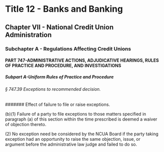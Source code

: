 
# Title 12 - Banks and Banking
## Chapter VII - National Credit Union Administration
### Subchapter A - Regulations Affecting Credit Unions
#### PART 747-ADMINISTRATIVE ACTIONS, ADJUDICATIVE HEARINGS, RULES OF PRACTICE AND PROCEDURE, AND INVESTIGATIONS
##### Subpart A-Uniform Rules of Practice and Procedure
###### § 747.39 Exceptions to recommended decision.
####### Effect of failure to file or raise exceptions.

(b)(1) Failure of a party to file exceptions to those matters specified in paragraph (a) of this section within the time prescribed is deemed a waiver of objection thereto.

(2) No exception need be considered by the NCUA Board if the party taking exception had an opportunity to raise the same objection, issue, or argument before the administrative law judge and failed to do so.
